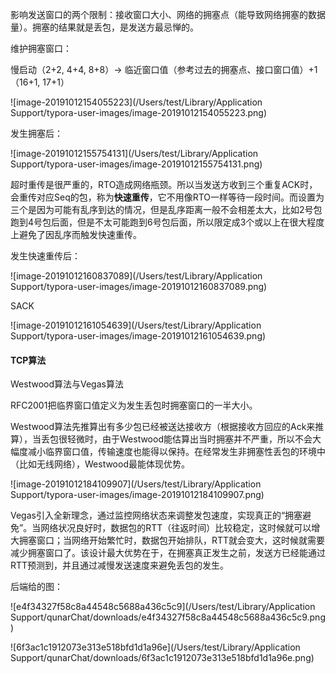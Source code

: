 影响发送窗口的两个限制：接收窗口大小、网络的拥塞点（能导致网络拥塞的数据量）。拥塞的结果就是丢包，是发送方最忌惮的。



维护拥塞窗口：

慢启动（2+2, 4+4, 8+8）-> 临近窗口值（参考过去的拥塞点、接口窗口值）+1（16+1, 17+1）

![image-20191012154055223](/Users/test/Library/Application Support/typora-user-images/image-20191012154055223.png)



发生拥塞后：

![image-20191012155754131](/Users/test/Library/Application Support/typora-user-images/image-20191012155754131.png)



超时重传是很严重的，RTO造成网络瓶颈。所以当发送方收到三个重复ACK时，会重传对应Seq的包，称为<b>快速重传</b>，它不用像RTO一样等待一段时间。而设置为三个是因为可能有乱序到达的情况，但是乱序距离一般不会相差太大，比如2号包跑到4号包后面，但是不太可能跑到6号包后面，所以限定成3个或以上在很大程度上避免了因乱序而触发快速重传。



发生快速重传后：

![image-20191012160837089](/Users/test/Library/Application Support/typora-user-images/image-20191012160837089.png)



SACK

![image-20191012161054639](/Users/test/Library/Application Support/typora-user-images/image-20191012161054639.png)



#### TCP算法

Westwood算法与Vegas算法

RFC2001把临界窗口值定义为发生丢包时拥塞窗口的一半大小。

Westwood算法先推算出有多少包已经被送达接收方（根据接收方回应的Ack来推算），当丢包很轻微时，由于Westwood能估算出当时拥塞并不严重，所以不会大幅度减小临界窗口值，传输速度也能得以保持。在经常发生非拥塞性丢包的环境中（比如无线网络），Westwood最能体现优势。

![image-20191012184109907](/Users/test/Library/Application Support/typora-user-images/image-20191012184109907.png)



Vegas引入全新理念，通过监控网络状态来调整发包速度，实现真正的“拥塞避免”。当网络状况良好时，数据包的RTT（往返时间）比较稳定，这时候就可以增大拥塞窗口；当网络开始繁忙时，数据包开始排队，RTT就会变大，这时候就需要减少拥塞窗口了。该设计最大优势在于，在拥塞真正发生之前，发送方已经能通过RTT预测到，并且通过减慢发送速度来避免丢包的发生。



后端给的图：

![e4f34327f58c8a44548c5688a436c5c9](/Users/test/Library/Application Support/qunarChat/downloads/e4f34327f58c8a44548c5688a436c5c9.png)



![6f3ac1c1912073e313e518bfd1d1a96e](/Users/test/Library/Application Support/qunarChat/downloads/6f3ac1c1912073e313e518bfd1d1a96e.png)
